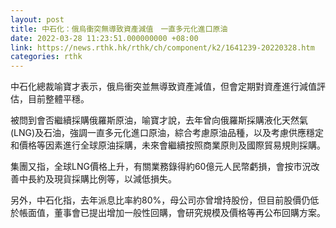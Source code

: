 ```yaml
---
layout: post
title: 中石化：俄烏衝突無導致資產減值　一直多元化進口原油
date: 2022-03-28 11:23:51.000000000 +08:00
link: https://news.rthk.hk/rthk/ch/component/k2/1641239-20220328.htm
categories: rthk
---
```


中石化總裁喻寶才表示，俄烏衝突並無導致資產減值，但會定期對資產進行減值評估，目前整體平穩。

被問到會否繼續採購俄羅斯原油，喻寶才說，去年曾向俄羅斯採購液化天然氣(LNG)及石油，強調一直多元化進口原油，綜合考慮原油品種，以及考慮供應穩定和價格等因素進行全球原油採購，未來會繼續按照商業原則及國際貿易規則採購。

集團又指，全球LNG價格上升，有關業務錄得約60億元人民幣虧損，會按市況改善中長約及現貨採購比例等，以減低損失。

另外，中石化指，去年派息比率約80%，母公司亦曾增持股份，但目前股價仍低於帳面值，董事會已提出增加一般性回購，會研究規模及價格等再公布回購方案。
